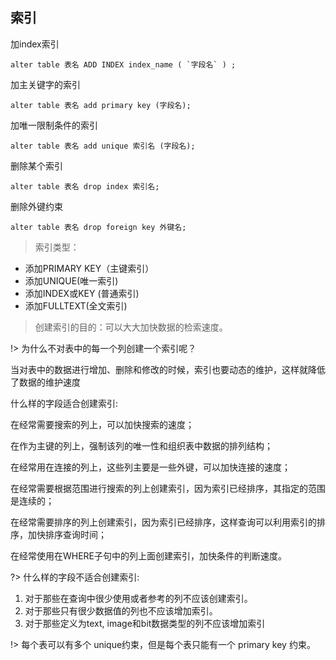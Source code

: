## 索引

加index索引

    alter table 表名 ADD INDEX index_name ( `字段名` ) ;

加主关键字的索引

    alter table 表名 add primary key (字段名);

加唯一限制条件的索引

    alter table 表名 add unique 索引名 (字段名);

删除某个索引

    alter table 表名 drop index 索引名;

删除外键约束

    alter table 表名 drop foreign key 外键名;

> 索引类型：

- 添加PRIMARY KEY（主键索引）
- 添加UNIQUE(唯一索引) 
- 添加INDEX或KEY (普通索引)
- 添加FULLTEXT(全文索引)

> 创建索引的目的：可以大大加快数据的检索速度。

!> 为什么不对表中的每一个列创建一个索引呢？

当对表中的数据进行增加、删除和修改的时候，索引也要动态的维护，这样就降低了数据的维护速度

什么样的字段适合创建索引:

在经常需要搜索的列上，可以加快搜索的速度； 

在作为主键的列上，强制该列的唯一性和组织表中数据的排列结构； 

在经常用在连接的列上，这些列主要是一些外键，可以加快连接的速度； 

在经常需要根据范围进行搜索的列上创建索引，因为索引已经排序，其指定的范围是连续的； 

在经常需要排序的列上创建索引，因为索引已经排序，这样查询可以利用索引的排序，加快排序查询时间； 

在经常使用在WHERE子句中的列上面创建索引，加快条件的判断速度。

?> 什么样的字段不适合创建索引:

1. 对于那些在查询中很少使用或者参考的列不应该创建索引。
2. 对于那些只有很少数据值的列也不应该增加索引。
3. 对于那些定义为text, image和bit数据类型的列不应该增加索引

!> 每个表可以有多个 unique约束，但是每个表只能有一个 primary key 约束。